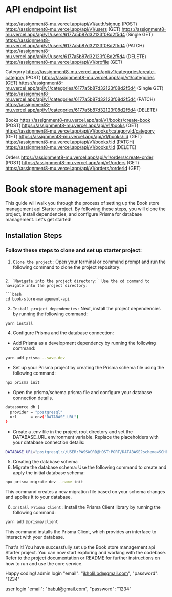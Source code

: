
# API endpoint list
https://assignment8-mu.vercel.app/api/v1/auth/signup (POST)
https://assignment8-mu.vercel.app/api/v1/users (GET)
https://assignment8-mu.vercel.app/api/v1/users/6177a5b87d32123f08d2f5d4 (Single GET)
https://assignment8-mu.vercel.app/api/v1/users/6177a5b87d32123f08d2f5d4 (PATCH)
https://assignment8-mu.vercel.app/api/v1/users/6177a5b87d32123f08d2f5d4 (DELETE) 
https://assignment8-mu.vercel.app/api/v1/profile (GET)

Category
https://assignment8-mu.vercel.app/api/v1/categories/create-category (POST)
https://assignment8-mu.vercel.app/api/v1/categories (GET)
https://assignment8-mu.vercel.app/api/v1/categories/6177a5b87d32123f08d2f5d4 (Single GET) 
https://assignment8-mu.vercel.app/api/v1/categories/6177a5b87d32123f08d2f5d4 (PATCH)
https://assignment8-mu.vercel.app/api/v1/categories/6177a5b87d32123f08d2f5d4 (DELETE) 

Books
https://assignment8-mu.vercel.app/api/v1/books/create-book (POST)
https://assignment8-mu.vercel.app/api/v1/books (GET)
https://assignment8-mu.vercel.app/api/v1/books/:categoryId/category (GET)
https://assignment8-mu.vercel.app/api/v1/books/:id (GET)
https://assignment8-mu.vercel.app/api/v1/books/:id (PATCH)
https://assignment8-mu.vercel.app/api/v1/books/:id (DELETE)


Orders
https://assignment8-mu.vercel.app/api/v1/orders/create-order (POST)
https://assignment8-mu.vercel.app/api/v1/orders (GET)
https://assignment8-mu.vercel.app/api/v1/orders/:orderId (GET)

















# Book store management api
This guide will walk you through the process of setting up the Book store management api Starter project. By following these steps, you will clone the project, install dependencies, and configure Prisma for database management. Let's get started!


## Installation Steps
### Follow these steps to clone and set up starter project:

1. `Clone the project:` Open your terminal or command prompt and run the following command to clone the project repository:

```

2. `Navigate into the project directory:` Use the cd command to navigate into the project directory:

```bash
cd book-store-management-api
```

3. `Install project dependencies:` Next, install the project dependencies by running the following command:

```bash
yarn install
```

4. Configure Prisma and the database connection:

- Add Prisma as a development dependency by running the following command:
```bash
yarn add prisma --save-dev
```

- Set up your Prisma project by creating the Prisma schema file using the following command:
```bash
npx prisma init
```

- Open the prisma/schema.prisma file and configure your database connection details.

```bash
datasource db {
  provider = "postgresql"
  url      = env("DATABASE_URL")
}
```

- Create a .env file in the project root directory and set the DATABASE_URL environment variable. Replace the placeholders with your database connection details:
```bash
DATABASE_URL="postgresql://USER:PASSWORD@HOST:PORT/DATABASE?schema=SCHEMA"
```

5. Creating the database schema
6. Migrate the database schema: Use the following command to create and apply the initial database schema:

```bash
npx prisma migrate dev --name init
```
This command creates a new migration file based on your schema changes and applies it to your database.

6. `Install Prisma Client:` Install the Prisma Client library by running the following command:
```bash
yarn add @prisma/client
```

This command installs the Prisma Client, which provides an interface to interact with your database.

That's it! You have successfully set up the Book store management api Starter project. You can now start exploring and working with the codebase. Refer to the project documentation or README for further instructions on how to run and use the core service.

Happy coding!
admin login
"email": "ikholil.bd@gmail.com",
"password": "1234"

user login
"email": "babul@gmail.com",
"password": "1234"